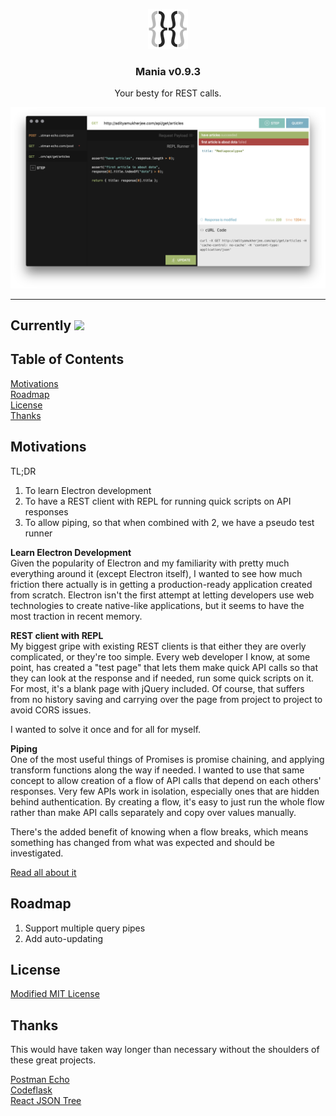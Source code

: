 <p align="center">
  <img src="src/assets/icons/background.png" width="64" height="64"></img>
  <h3 align="center">Mania v0.9.3</h3>
  <p align="center">Your besty for REST calls.</p>
</p>

![Mania](screenshot.png)

---

## Currently <img src="https://travis-ci.org/adityavm/Mania.svg?branch=master"></img>


## Table of Contents

[Motivations](#motivations)  
[Roadmap](#roadmap)  
[License](LICENSE.md)  
[Thanks](#thanks)  


## Motivations

TL;DR
1. To learn Electron development
2. To have a REST client with REPL for running quick scripts on API responses
3. To allow piping, so that when combined with 2, we have a pseudo test runner

**Learn Electron Development**  
Given the popularity of Electron and my familiarity with pretty much everything around it (except Electron itself), I wanted to see how much friction there actually is in getting a production-ready application created from scratch. Electron isn't the first attempt at letting developers use web technologies to create native-like applications, but it seems to have the most traction in recent memory.

**REST client with REPL**  
My biggest gripe with existing REST clients is that either they are overly complicated, or they're too simple. Every web developer I know, at some point, has created a "test page" that lets them make quick API calls so that they can look at the response and if needed, run some quick scripts on it. For most, it's a blank page with jQuery included. Of course, that suffers from no history saving and carrying over the page from project to project to avoid CORS issues.

I wanted to solve it once and for all for myself.

**Piping**  
One of the most useful things of Promises is promise chaining, and applying transform functions along the way if needed. I wanted to use that same concept to allow creation of a flow of API calls that depend on each others' responses. Very few APIs work in isolation, especially ones that are hidden behind authentication. By creating a flow, it's easy to just run the whole flow rather than make API calls separately and copy over values manually.

There's the added benefit of knowing when a flow breaks, which means something has changed from what was expected and should be investigated.

[Read all about it](http://adityamukherjee.com/longform/introducing-mania)


## Roadmap

1. Support multiple query pipes
2. Add auto-updating


## License

[Modified MIT License](LICENSE.md)


## Thanks

This would have taken way longer than necessary without the shoulders of these great projects.

[Postman Echo](https://docs.postman-echo.com/)  
[Codeflask](https://github.com/kazzkiq/CodeFlask.js)  
[React JSON Tree](https://github.com/alexkuz/react-json-tree)  
